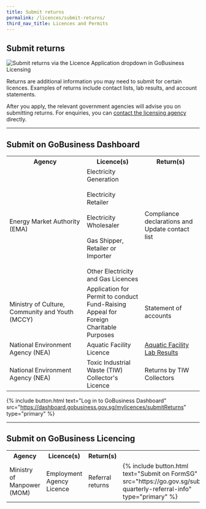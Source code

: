 ```yaml
---
title: Submit returns
permalink: /licences/submit-returns/
third_nav_title: Licences and Permits
---
```


## Submit returns

![Submit returns via the Licence Application dropdown in GoBusiness Licensing](/images/licences/submit-returns-banner.jpg)

Returns are additional information you may need to submit for certain licences. Examples of returns include contact lists, lab results, and account statements.

After you apply, the relevant government agencies will advise you on submitting returns. For enquiries, you can [contact the licensing agency](/contact-us/agencies/) directly.

-----

## Submit on GoBusiness Dashboard

<table>
<tr>
<th style='width: auto;'><b>Agency</b></th>
<th style='width: 30%;'><b>Licence(s)</b></th>
<th style='width: 30%;'><b>Return(s)</b></th>
</tr>
<tr>
<td>Energy Market Authority (EMA)</td>
<td>Electricity Generation<br><br>Electricity Retailer<br><br>Electricity Wholesaler<br><br>Gas Shipper, Retailer or Importer<br><br>Other Electricity and Gas Licences</td>
<td>Compliance declarations and Update contact list</td>
</tr>
<tr>
<td>Ministry of Culture, Community and Youth (MCCY)</td>
<td>Application for Permit to conduct Fund-Raising Appeal for Foreign Charitable Purposes</td>
<td>Statement of accounts</td>
</tr>
<tr>
<td>National Environment Agency (NEA)</td>
<td>Aquatic Facility Licence</td>
<td><a href = "https://dashboard.gobusiness.gov.sg/task-details/aquaticfacilitylabresultsubmission" target="_blank" rel="noopener">Aquatic Facility Lab Results</a></td>
</tr>
<tr>
<td>National Environment Agency (NEA)</td>
<td>Toxic Industrial Waste (TIW) Collector's Licence</td>
<td>Returns by TIW Collectors</td>
</tr>

</table>

{% include button.html text="Log in to GoBusiness Dashboard" src="https://dashboard.gobusiness.gov.sg/mylicences/submitReturns" type="primary" %}

-----

## Submit on GoBusiness Licencing 

<table>
<tr>
<th style='width: auto;'><b>Agency</b></th>
<th style='width: 30%;'><b>Licence(s)</b></th>
<th style='width: 20%;'><b>Return(s)</b></th>
<th style='width: auto%;'></th>
</tr>
<tr>
<td>Ministry of Manpower (MOM)</td>
<td>Employment Agency Licence</td>
<td>Referral returns</td>
<td>{% include button.html text="Submit on FormSG" src="https://go.gov.sg/submit-quarterly-referral-info" type="primary" %}</td>
</tr>
</table>
